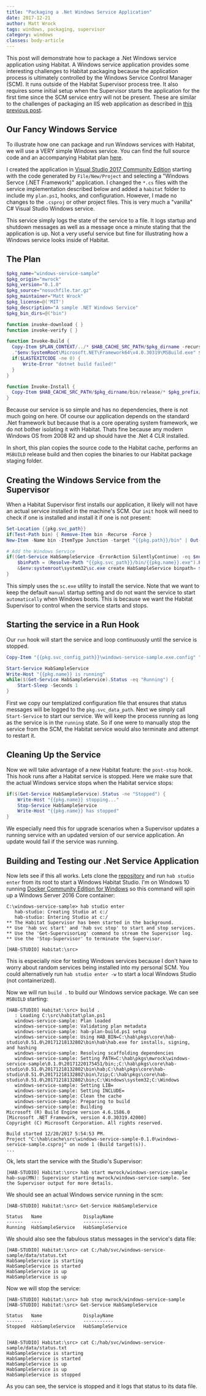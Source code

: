 ```yaml
---
title: "Packaging a .Net Windows Service Application"
date: 2017-12-21
author: Matt Wrock
tags: windows, packaging, supervisor
category: windows
classes: body-article
---
```


This post will demonstrate how to package a .Net Windows service application using Habitat. A Windows service application provides some interesting challenges to Habitat packaging because the application process is ultimately controlled by the Windows Service Control Manager (SCM). It runs outside of the Habitat Supervisor process tree. It also requires some initial setup when the Supervisor starts the application for the first time since the SCM service entry will not be present. These are similar to the challenges of packaging an IIS web application as described in [this previous post](https://www.habitat.sh/blog/2017/08/Habitat-plans-for-net-full-iis-apps/).

## Our Fancy Windows Service

To illustrate how one can package and run Windows services with Habitat, we will use a VERY simple Windows service. You can find the full source code and an accompanying Habitat plan [here](https://github.com/habitat-sh/windows-service-sample).

I created the application in [Visual Studio 2017 Community Edition](https://www.visualstudio.com/downloads/) starting with the code generated by `File/New/Project` and selecting a "Windows Servce (.NET Framework)" application. I changed the `*.cs` files with the service implementation described below and added a `habitat` folder to include my `plan.ps1`, hooks, and configuration. However, I made no changes to the `.csproj` or other project files. This is very much a "vanilla" C# Visual Studio Windows service.

This service simply logs the state of the service to a file. It logs startup and shutdown messages as well as a message once a minute stating that the application is up. Not a very useful service but fine for illustrating how a Windows service looks inside of Habitat.

## The Plan

```ps1 title:'windows-service-sample/habitat/plan.ps1' link: https://github.com/habitat-sh/windows-service-sample/blob/master/habitat/plan.ps1
$pkg_name="windows-service-sample"
$pkg_origin="mwrock"
$pkg_version="0.1.0"
$pkg_source="nosuchfile.tar.gz"
$pkg_maintainer="Matt Wrock"
$pkg_license=@('MIT')
$pkg_description="A sample .NET Windows Service"
$pkg_bin_dirs=@("bin")

function invoke-download { }
function invoke-verify { }

function Invoke-Build {
  Copy-Item $PLAN_CONTEXT/../* $HAB_CACHE_SRC_PATH/$pkg_dirname -recurse -force -Exclude ".vs"
  ."$env:SystemRoot\Microsoft.NET\Framework64\v4.0.30319\MSBuild.exe" $HAB_CACHE_SRC_PATH/$pkg_dirname/${pkg_name}.csproj /t:Build /p:Configuration=Release
  if($LASTEXITCODE -ne 0) {
      Write-Error "dotnet build failed!"
  }
}

function Invoke-Install {
  Copy-Item $HAB_CACHE_SRC_PATH/$pkg_dirname/bin/release/* $pkg_prefix/bin
}
```

Because our service is so simple and has no dependencies, there is not much going on here. Of course our application depends on the standard .Net framework but because that is a core operating system framework, we do not bother isolating it with Habitat. Thats fine because any modern Windows OS from 2008 R2 and up should have the .Net 4 CLR installed.

In short, this plan copies the source code to the Habitat cache, performs an `MSBUILD` release build and then copies the binaries to our Habitat package staging folder.

## Creating the Windows Service from the Supervisor

When a Habitat Supervisor first installs our application, it likely will not have an actual service installed in the machine's SCM. Our `init` hook will need to check if one is installed and install it if one is not present:

```ps1 title:'windows-service-sample/habitat/hooks/init' link: https://github.com/habitat-sh/windows-service-sample/blob/master/habitat/hooks/init
Set-Location {{pkg.svc_path}}
if(Test-Path bin) { Remove-Item bin -Recurse -Force }
New-Item -Name bin -ItemType Junction -target "{{pkg.path}}/bin" | Out-Null

# Add the Windows Service
if((Get-Service HabSampleService -ErrorAction SilentlyContinue) -eq $null) {
    $binPath = (Resolve-Path "{{pkg.svc_path}}/bin/{{pkg.name}}.exe").Path
    &$env:systemroot\system32\sc.exe create HabSampleService binpath= $binPath
}
```

This simply uses the `sc.exe` utility to install the service. Note that we want to keep the default `manual` startup setting and do not want the service to start `automatically` when Windows boots. This is because we want the Habitat Supervisor to control when the service starts and stops.

## Starting the service in a Run Hook

Our `run` hook will start the service and loop continuously until the service is stopped.

```ps1 title:'windows-service-sample/habitat/hooks/run' link: https://github.com/habitat-sh/windows-service-sample/blob/master/habitat/hooks/run
Copy-Item "{{pkg.svc_config_path}}\windows-service-sample.exe.config" "{{pkg.svc_path}}\bin" -Force

Start-Service HabSampleService
Write-Host "{{pkg.name}} is running"
while($(Get-Service HabSampleService).Status -eq "Running") {
    Start-Sleep -Seconds 1
}
```

First we copy our templatized configuration file that ensures that status messages will be logged to the `pkg.svc_data_path`. Next we simply call `Start-Service` to start our service. We will keep the process running as long as the service is in the `running` state. So if one were to manually stop the service from the SCM, the Habitat service would also terminate and attempt to restart it.

## Cleaning Up the Service

Now we will take advantage of a new Habitat feature: the `post-stop` hook. This hook runs after a Habitat service is stopped. Here we make sure that the actual Windows service stops when the Habitat service stops:

```ps1 title:'windows-service-sample/habitat/hooks/post-stop' link: https://github.com/habitat-sh/windows-service-sample/blob/master/habitat/hooks/post-stop
if($(Get-Service HabSampleService).Status -ne "Stopped") {
    Write-Host "{{pkg.name}} stopping..."
    Stop-Service HabSampleService
    Write-Host "{{pkg.name}} has stopped"
}
```

We especially need this for upgrade scenarios when a Supervisor updates a running service with an updated version of our service application. An update would fail if the service was running.

## Building and Testing our .Net Service Application

Now lets see if this all works. Lets clone the [repository](https://github.com/habitat-sh/windows-service-sample) and run `hab studio enter` from its root to start a Windows Habitat Studio. I'm on Windows 10 running [Docker Community Edition for Windows](https://store.docker.com/editions/community/docker-ce-desktop-windows) so this command will spin up a Windows Server 2016 Core container:

```console title:'C:\windows-service-sample'
C:\windows-service-sample> hab studio enter
   hab-studio: Creating Studio at c:/
   hab-studio: Entering Studio at c:/
** The Habitat Supervisor has been started in the background.
** Use 'hab svc start' and 'hab svc stop' to start and stop services.
** Use the 'Get-SupervisorLog' command to stream the Supervisor log.
** Use the 'Stop-Supervisor' to terminate the Supervisor.

[HAB-STUDIO] Habitat:\src>
```

This is especially nice for testing Windows services because I don't have to worry about random services being installed into my personal SCM. You could alternatively run `hab studio enter -w` to start a local Windows Studio (not containerized).

Now we will run `build .` to build our Windows service package. We can see `MSBUILD` starting:

```studio title:'Building the package'
[HAB-STUDIO] Habitat:\src> build .
   : Loading C:\src\habitat\plan.ps1
   windows-service-sample: Plan loaded
   windows-service-sample: Validating plan metadata
   windows-service-sample: hab-plan-build.ps1 setup
   windows-service-sample: Using HAB_BIN=C:\hab\pkgs\core\hab-studio\0.51.0\20171218132802\bin\hab\hab.exe for installs, signing, and hashing
   windows-service-sample: Resolving scaffolding dependencies
   windows-service-sample: Setting PATH=C:\hab\pkgs\mwrock\windows-service-sample\0.1.0\20171220175451/bin;;C:\hab\pkgs\core\hab-studio\0.51.0\20171218132802\bin\hab;C:\hab\pkgs\core\hab-studio\0.51.0\20171218132802\bin\7zip;C:\hab\pkgs\core\hab-studio\0.51.0\20171218132802\bin;C:\Windows\system32;C:\Windows
   windows-service-sample: Setting LIB=
   windows-service-sample: Setting INCLUDE=
   windows-service-sample: Clean the cache
   windows-service-sample: Preparing to build
   windows-service-sample: Building
Microsoft (R) Build Engine version 4.6.1586.0
[Microsoft .NET Framework, version 4.0.30319.42000]
Copyright (C) Microsoft Corporation. All rights reserved.

Build started 12/20/2017 5:54:53 PM.
Project "C:\hab\cache\src\windows-service-sample-0.1.0\windows-service-sample.csproj" on node 1 (Build target(s)).
...
```

Ok, lets start the service with the Studio's Supervisor:

```studio title:"Starting the studio's supervisor"
[HAB-STUDIO] Habitat:\src> hab start mwrock/windows-service-sample
hab-sup(MN): Supervisor starting mwrock/windows-service-sample. See the Supervisor output for more details.
```

We should see an actual Windows service running in the scm:

```studio title:"Check for the service"
[HAB-STUDIO] Habitat:\src> Get-Service HabSampleService

Status   Name               DisplayName
------   ----               -----------
Running  HabSampleService   HabSampleService
```

We should also see the fabulous status messages in the service's data file:

```studio title:"View the status message"
[HAB-STUDIO] Habitat:\src> cat C:/hab/svc/windows-service-sample/data/status.txt
HabSampleService is starting
HabSampleService is started
HabSampleService is up
HabSampleService is up
```

Now we will stop the service:

```studio title:"Stopping the service"
[HAB-STUDIO] Habitat:\src> hab stop mwrock/windows-service-sample
[HAB-STUDIO] Habitat:\src> Get-Service HabSampleService

Status   Name               DisplayName
------   ----               -----------
Stopped  HabSampleService   HabSampleService


[HAB-STUDIO] Habitat:\src> cat C:/hab/svc/windows-service-sample/data/status.txt
HabSampleService is starting
HabSampleService is started
HabSampleService is up
HabSampleService is up
HabSampleService is stopped
```

As you can see, the service is stopped and it logs that status to its data file.
